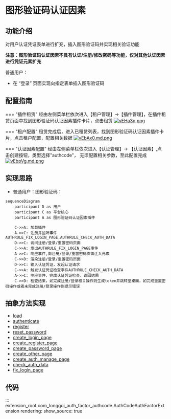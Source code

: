 # 图形验证码认证因素
## 功能介绍

对用户认证凭证表单进行扩充，插入图形验证码并实现相关验证功能

<b>注意：图形验证码认证因素不具有认证/注册/修改密码等功能，仅对其他认证因素进行凭证元素扩充</b>

普通用户：

* 在 “登录” 页面实现向指定表单插入图形验证码

## 配置指南

=== "插件租赁"
    经由左侧菜单栏依次进入【租户管理】->【插件管理】，在插件租赁页面中找到图形验证码认证因素插件卡片，点击租赁
    [![vEHa3q.png](https://s1.ax1x.com/2022/08/02/vEHa3q.png)](https://imgtu.com/i/vEHa3q)

=== "租户配置"
    租赁完成后，进入已租赁列表，找到图形验证码认证因素插件卡片，点击租户配置，配置相关数据
    [![vEbAx0.md.png](https://s1.ax1x.com/2022/08/02/vEbAx0.md.png)](https://imgtu.com/i/vEbAx0)
    
=== "认证因素配置"
    经由左侧菜单栏依次进入【认证管理】-> 【认证因素】,点击创建按钮，类型选择"authcode"， 无须配置相关参数，至此配置完成
    [![vEbpVg.md.png](https://s1.ax1x.com/2022/08/02/vEbpVg.md.png)](https://imgtu.com/i/vEbpVg)

## 实现思路

* 普通用户：图形验证码：

```mermaid
sequenceDiagram
    participant D as 用户
    participant C as 平台核心
    participant A as 图形验证码认证因素插件
    
    C->>A: 加载插件
    A->>C: 注册并监听事件AUTHRULE_FIX_LOGIN_PAGE,AUTHRULE_CHECK_AUTH_DATA
    D->>C: 访问注册/登录/重置密码页面
    C->>A: 发出AUTHRULE_FIX_LOGIN_PAGE事件
    A->>C: 响应事件,向注册/登录/重置密码页面注入元素
    C->>D: 渲染注册/登录/重置密码页面
    D->>C: 输入认证凭证，发起认证请求
    C->>A: 触发认证凭证检查事件AUTHRULE_CHECK_AUTH_DATA
    A->>C: 响应事件，完成认证凭证检查，返回结果
    C->>D: 检查结果，如完成注册/登录相关操作则生成token并跳转至桌面，如完成重置密码操作或者未完成注册/登录操作则提示错误

```

## 抽象方法实现

* [load](#extension_root.com_longgui_auth_factor_authcode.AuthCodeAuthFactorExtension.load)
* [authenticate](#extension_root.com_longgui_auth_factor_authcode.AuthCodeAuthFactorExtension.authenticate)
* [register](#extension_root.com_longgui_auth_factor_authcode.AuthCodeAuthFactorExtension.register)
* [reset_password](#extension_root.com_longgui_auth_factor_authcode.AuthCodeAuthFactorExtension.reset_password)
* [create_login_page](#extension_root.com_longgui_auth_factor_authcode.AuthCodeAuthFactorExtension.create_login_page)
* [create_register_page](#extension_root.com_longgui_auth_factor_authcode.AuthCodeAuthFactorExtension.create_register_page)
* [create_password_page](#extension_root.com_longgui_auth_factor_authcode.AuthCodeAuthFactorExtension.create_password_page)
* [create_other_page](#extension_root.com_longgui_auth_factor_authcode.AuthCodeAuthFactorExtension.create_other_page)
* [create_auth_manage_page](#extension_root.com_longgui_auth_factor_authcode.AuthCodeAuthFactorExtension.create_auth_manage_page)
* [check_auth_data](#extension_root.com_longgui_auth_factor_authcode.AuthCodeAuthFactorExtension.check_auth_data)
* [fix_login_page](#extension_root.com_longgui_auth_factor_authcode.AuthCodeAuthFactorExtension.fix_login_page)

## 代码

::: extension_root.com_longgui_auth_factor_authcode.AuthCodeAuthFactorExtension
    rendering:
        show_source: true

